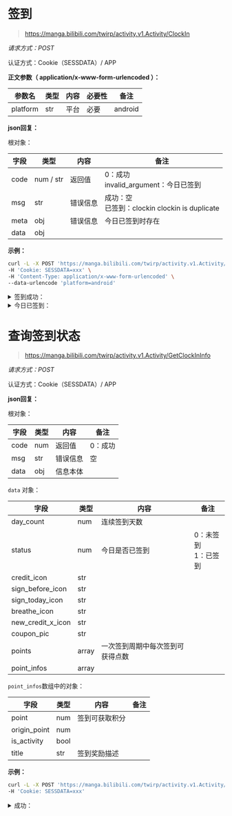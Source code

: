 # 签到

> https://manga.bilibili.com/twirp/activity.v1.Activity/ClockIn

*请求方式：POST*

认证方式：Cookie（SESSDATA）/ APP

**正文参数（ application/x-www-form-urlencoded ）：**

| 参数名     | 类型 | 内容                     | 必要性         | 备注                                                         |
| ---------- | ---- | ------------------------ | -------------- | ------------------------------------------------------------ |
| platform | str  | 平台           | 必要    |   android                                                           |

**json回复：**

根对象：

| 字段    | 类型 | 内容     | 备注                                                         |
| ------- | ---- | -------- | ------------------------------------------------------------ |
| code    | num / str  | 返回值   | 0：成功<br />invalid_argument：今日已签到 |
| msg | str  | 错误信息 | 成功：空<br />已签到：clockin clockin is duplicate                                                      |
| meta     | obj  | 错误信息       |    今日已签到时存在                                                          |
| data | obj  |  |      |

**示例：**

```bash
curl -L -X POST 'https://manga.bilibili.com/twirp/activity.v1.Activity/ClockIn' \
-H 'Cookie: SESSDATA=xxx' \
-H 'Content-Type: application/x-www-form-urlencoded' \
--data-urlencode 'platform=android'
```

<details>
<summary>签到成功：</summary>


```json
{
  "code": 0,
  "msg": "",
  "data": {}
}
```

</details>

<details>
<summary>今日已签到：</summary>


```json
{
  "code": "invalid_argument",
  "msg": "clockin clockin is duplicate",
  "meta": {
    "argument": "clockin"
  }
}
```

</details>

# 查询签到状态

> https://manga.bilibili.com/twirp/activity.v1.Activity/GetClockInInfo

*请求方式：POST*

认证方式：Cookie（SESSDATA）/ APP

**json回复：**

根对象：

| 字段    | 类型 | 内容     | 备注                                                         |
| ------- | ---- | -------- | ------------------------------------------------------------ |
| code    | num  | 返回值   | 0：成功 |
| msg | str  | 错误信息 |       空                                                |
| data     | obj  |    信息本体    |                                                              |

`data` 对象：

| 字段    | 类型 | 内容     | 备注                                                         |
| ------- | ---- | -------- | ------------------------------------------------------------ |
| day_count    | num  | 连续签到天数   |  |
| status | num  | 今日是否已签到 | 0：未签到<br />1：已签到                                                      |
| credit_icon     | str  |      |                                                              |
| sign_before_icon     | str  |      |                                                              |
| sign_today_icon     | str  |      |                                                              |
| breathe_icon     | str  |      |                                                              |
| new_credit_x_icon     | str  |      |                                                              |
| coupon_pic     | str  |      |                                                              |
| points     | array  |  一次签到周期中每次签到可获得点数    |                                                              |
| point_infos     | array  |      |                                                              |

`point_infos`数组中的对象：

| 字段    | 类型 | 内容     | 备注                                                         |
| ------- | ---- | -------- | ------------------------------------------------------------ |
| point    | num  |  签到可获取积分  |  |
| origin_point    | num  |    |  |
| is_activity    | bool  |    |  |
| title    | str  |   签到奖励描述 |  |

**示例：**

```bash
curl -L -X POST 'https://manga.bilibili.com/twirp/activity.v1.Activity/GetClockInInfo' \
-H 'Cookie: SESSDATA=xxx'
```

<details>
<summary>成功：</summary>


```json
{
  "code": 0,
  "msg": "",
  "data": {
    "day_count": 58,
    "status": 1,
    "points": [
      10,
      20,
      20,
      10,
      10,
      10,
      30
    ],
    "credit_icon": "https://i0.hdslb.com/bfs/static/manga/artifact/sign-resource/v2/9da6QImiK_w192_h192.png",
    "sign_before_icon": "https://i0.hdslb.com/bfs/static/manga/artifact/sign-resource/v2/BuA6z3lhN_w192_h192.png",
    "sign_today_icon": "https://i0.hdslb.com/bfs/static/manga/artifact/sign-resource/v2/TWSLUHbbg_w192_h192.png",
    "breathe_icon": "http://i0.hdslb.com/bfs/static/manga/artifact/sign-resource/anime.breathe.svga",
    "point_infos": [
      {
        "point": 10,
        "origin_point": 10,
        "is_activity": false,
        "title": "10积分"
      },
      {
        "point": 20,
        "origin_point": 20,
        "is_activity": false,
        "title": "20积分"
      },
      {
        "point": 20,
        "origin_point": 20,
        "is_activity": false,
        "title": "20积分"
      },
      {
        "point": 10,
        "origin_point": 10,
        "is_activity": false,
        "title": "10积分"
      },
      {
        "point": 10,
        "origin_point": 10,
        "is_activity": false,
        "title": "10积分"
      },
      {
        "point": 10,
        "origin_point": 10,
        "is_activity": false,
        "title": "10积分"
      },
      {
        "point": 30,
        "origin_point": 30,
        "is_activity": false,
        "title": "30积分+福利券"
      }
    ],
    "new_credit_x_icon": "https://i0.hdslb.com/bfs/static/manga/artifact/sign-resource/v2/QP5DsW2S_w192_h192.png",
    "coupon_pic": "https://i0.hdslb.com/bfs/static/manga/artifact/sign-resource/v2/Yalqqoiz_w402_h162.png"
  }
}
```

</details>